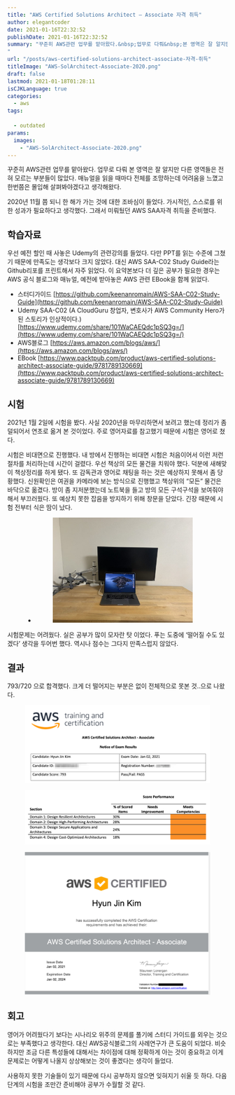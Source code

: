 ```yaml
---
title: "AWS Certified Solutions Architect – Associate 자격 취득"
author: elegantcoder
date: 2021-01-16T22:32:52
publishDate: 2021-01-16T22:32:52
summary: "꾸준히 AWS관련 업무를 맡아왔다.&nbsp;업무로 다뤄&nbsp;본 영역은 잘 알지만 다른 영역들은 전혀 모르는 부분들이 많았다. 매뉴얼을 읽을 때마다 전체를 조망하는데 어려움을 느꼈고 한번쯤은 몰입해 살펴봐야겠다고 생각해왔다. 2020년 11월 쯤 되니 한 해가 가는 것에 대한 조바심이 들었다. 가시적인,&nbsp;스스로를 위한 성과가 필요하다고 생각했다. 그래서 미뤄뒀던 AWS SAA자격 취득을 준비했다. 학습자료 우선 예전 할인 때 사놓은 Udemy의 관련강의를 [&hellip;]
"
url: "/posts/aws-certified-solutions-architect-associate-자격-취득"
titleImage: "AWS-SolArchitect-Associate-2020.png"
draft: false
lastmod: 2021-01-18T01:28:11
isCJKLanguage: true
categories:
  - aws
tags:

  - outdated
params:
  images:
    - "AWS-SolArchitect-Associate-2020.png"
---
```

꾸준히 AWS관련 업무를 맡아왔다. 업무로 다뤄 본 영역은 잘 알지만 다른 영역들은 전혀 모르는 부분들이 많았다. 매뉴얼을 읽을 때마다 전체를 조망하는데 어려움을 느꼈고 한번쯤은 몰입해 살펴봐야겠다고 생각해왔다.

2020년 11월 쯤 되니 한 해가 가는 것에 대한 조바심이 들었다. 가시적인, 스스로를 위한 성과가 필요하다고 생각했다. 그래서 미뤄뒀던 AWS SAA자격 취득을 준비했다.

학습자료
----

우선 예전 할인 때 사놓은 Udemy의 관련강의를 들었다. 다만 PPT를 읽는 수준에 그쳤기 때문에 만족도는 생각보다 크지 않았다. 대신 AWS SAA-C02 Study Guide라는 Github리포를 프린트해서 자주 읽었다. 이 요약본보다 더 깊은 공부가 필요한 경우는 AWS 공식 블로그와 매뉴얼, 예전에 받아놓은 AWS 관련 EBook을 함께 읽었다.

-   스터디가이드 [https://github.com/keenanromain/AWS-SAA-C02-Study-Guide](https://github.com/keenanromain/AWS-SAA-C02-Study-Guide)
-   Udemy SAA-C02 (A CloudGuru 창업자, 변호사가 AWS Community Hero가 된 스토리가 인상적이다.) [https://www.udemy.com/share/101WaCAEQdc1pSQ3g=/](https://www.udemy.com/share/101WaCAEQdc1pSQ3g=/)
-   AWS블로그 [https://aws.amazon.com/blogs/aws/](https://aws.amazon.com/blogs/aws/)
-   EBook [https://www.packtpub.com/product/aws-certified-solutions-architect-associate-guide/9781789130669](https://www.packtpub.com/product/aws-certified-solutions-architect-associate-guide/9781789130669)

시험
--

2021년 1월 2일에 시험을 봤다. 사실 2020년을 마무리하면서 보려고 했는데 정리가 좀 덜되어서 연초로 옮겨 본 것이었다. 주로 영어자료를 참고했기 때문에 시험은 영어로 쳤다.

시험은 비대면으로 진행했다. 내 방에서 진행하는 비대면 시험은 처음이어서 이런 저런 절차를 처리하는데 시간이 걸렸다. 우선 책상의 모든 물건을 치워야 했다. 덕분에 새해맞이 책상정리를 하게 됐다. 또 감독관과 영어로 채팅을 하는 것은 예상하지 못해서 좀 당황했다. 신원확인은 여권을 카메라에 보는 방식으로 진행했고 책상위의 “모든” 물건은 바닥으로 옮겼다. 방이 좀 지저분했는데 노트북을 들고 방의 모든 구석구석을 보여줘야 해서 부끄러웠다. 또 예상치 못한 잡음을 방지하기 위해 창문을 닫았다. 긴장 때문에 시험 전부터 식은 땀이 났다.

<figure><ul class="blocks-gallery-grid"><li class="blocks-gallery-item"><figure><img src="IMG_1363-1024x768.jpg" alt="" data-id="730" data-full-url="https://elegantcoder.com/wp-content/uploads/2021/01/IMG_1363.jpg" data-link="https://elegantcoder.com/?attachment_id=730"></figure></li></ul></figure>

시험문제는 어려웠다. 실은 공부가 많이 모자란 탓 이었다. 푸는 도중에 ‘떨어질 수도 있겠다’ 생각을 두어번 했다. 역시나 점수는 그다지 만족스럽지 않았다.

결과
--

793/720 으로 합격했다. 크게 더 떨어지는 부분은 없이 전체적으로 못본 것..으로 나왔다.

<figure><img src="Pasted_Image_1_16_21__1_30_AM-1024x431.png" alt=""></figure>

<figure><img src="image-1-1024x299.png" alt=""></figure>

<figure><img src="Pasted_Image_1_16_21__1_33_AM-1024x787.png" alt=""></figure>

회고
--

영어가 어려웠다기 보다는 시나리오 위주의 문제를 풀기에 스터디 가이드를 외우는 것으로는 부족했다고 생각한다. 대신 AWS공식블로그의 사례연구가 큰 도움이 되었다. 비슷하지만 조금 다른 특성들에 대해서는 차이점에 대해 정확하게 아는 것이 중요하고 이게 문제로는 어떻게 나올지 상상해보는 것이 좋겠다는 생각이 들었다.

사용하지 못한 기술들이 있기 때문에 다시 공부하지 않으면 잊혀지기 쉬울 듯 하다. 다음 단계의 시험을 조만간 준비해야 공부가 수월할 것 같다.